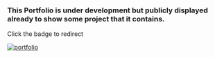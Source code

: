 ### This Portfolio is under development but publicly displayed already to show some project that it contains.

Click the badge to redirect

<a href="https://nickelzon.github.io/nickelzon-portfolio/"> 
    <img src="https://img.shields.io/badge/nickelzon-portfolio-orange?style=for-the-badge& title="portfolio"  alt="portfolio"/>
</a>
